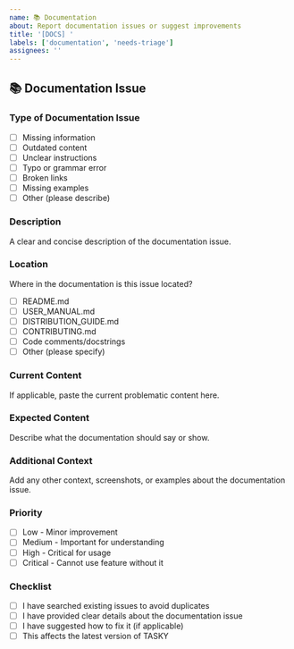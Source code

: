 ```yaml
---
name: 📚 Documentation
about: Report documentation issues or suggest improvements
title: '[DOCS] '
labels: ['documentation', 'needs-triage']
assignees: ''
---
```


## 📚 **Documentation Issue**

### **Type of Documentation Issue**
- [ ] Missing information
- [ ] Outdated content
- [ ] Unclear instructions
- [ ] Typo or grammar error
- [ ] Broken links
- [ ] Missing examples
- [ ] Other (please describe)

### **Description**
A clear and concise description of the documentation issue.

### **Location**
Where in the documentation is this issue located?
- [ ] README.md
- [ ] USER_MANUAL.md
- [ ] DISTRIBUTION_GUIDE.md
- [ ] CONTRIBUTING.md
- [ ] Code comments/docstrings
- [ ] Other (please specify)

### **Current Content**
If applicable, paste the current problematic content here.

### **Expected Content**
Describe what the documentation should say or show.

### **Additional Context**
Add any other context, screenshots, or examples about the documentation issue.

### **Priority**
- [ ] Low - Minor improvement
- [ ] Medium - Important for understanding
- [ ] High - Critical for usage
- [ ] Critical - Cannot use feature without it

### **Checklist**
- [ ] I have searched existing issues to avoid duplicates
- [ ] I have provided clear details about the documentation issue
- [ ] I have suggested how to fix it (if applicable)
- [ ] This affects the latest version of TASKY
